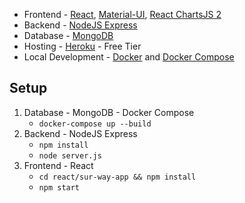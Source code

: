 * Frontend - [React](https://reactjs.org/), [Material-UI](https://material-ui.com/), [React ChartsJS 2](https://www.npmjs.com/package/react-chartjs-2)
* Backend - [NodeJS Express](https://expressjs.com/)
* Database - [MongoDB](https://www.mongodb.com/)
* Hosting - [Heroku](https://www.heroku.com/) - Free Tier
* Local Development - [Docker](https://www.docker.com/) and [Docker Compose](https://docs.docker.com/compose/)

## Setup

1. Database - MongoDB -  Docker Compose
   * `docker-compose up --build`
2. Backend - NodeJS Express
   * `npm install`
   * `node server.js`
3. Frontend - React
   * `cd react/sur-way-app && npm install`
   * `npm start`

